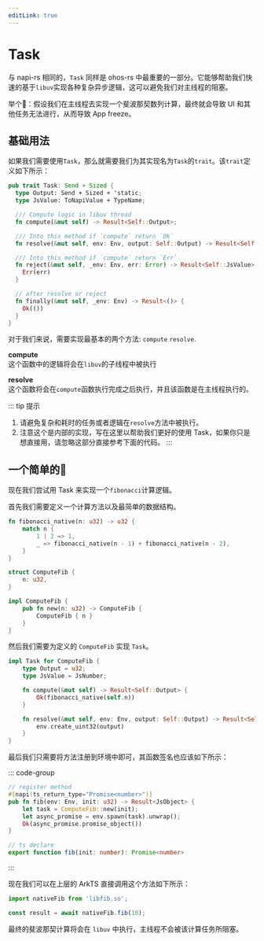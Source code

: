 ```yaml
---
editLink: true
---
```


# Task

与 napi-rs 相同的，`Task` 同样是 ohos-rs 中最重要的一部分。它能够帮助我们快速的基于`libuv`实现各种复杂异步逻辑，这可以避免我们对主线程的阻塞。

举个🌰：假设我们在主线程去实现一个斐波那契数列计算，最终就会导致 UI 和其他任务无法进行，从而导致 App freeze。

## 基础用法

如果我们需要使用`Task`，那么就需要我们为其实现名为`Task`的`trait`。该`trait`定义如下所示：

```rust
pub trait Task: Send + Sized {
  type Output: Send + Sized + 'static;
  type JsValue: ToNapiValue + TypeName;

  /// Compute logic in libuv thread
  fn compute(&mut self) -> Result<Self::Output>;

  /// Into this method if `compute` return `Ok`
  fn resolve(&mut self, env: Env, output: Self::Output) -> Result<Self::JsValue>;

  /// Into this method if `compute` return `Err`
  fn reject(&mut self, _env: Env, err: Error) -> Result<Self::JsValue> {
    Err(err)
  }

  // after resolve or reject
  fn finally(&mut self, _env: Env) -> Result<()> {
    Ok(())
  }
}
```

对于我们来说，需要实现最基本的两个方法: `compute` `resolve`.

**compute**   
这个函数中的逻辑将会在`libuv`的子线程中被执行

**resolve**   
这个函数将会在`compute`函数执行完成之后执行，并且该函数是在主线程执行的。

::: tip 提示
1. 请避免复杂和耗时的任务或者逻辑在`resolve`方法中被执行。
2. 注意这个是内部的实现，写在这里以帮助我们更好的使用 Task，如果你只是想直接用，请忽略这部分直接参考下面的代码。
:::

## 一个简单的🌰

现在我们尝试用 Task 来实现一个`fibonacci`计算逻辑。

首先我们需要定义一个计算方法以及最简单的数据结构。

```rust
fn fibonacci_native(n: u32) -> u32 {
    match n {
        1 | 2 => 1,
        _ => fibonacci_native(n - 1) + fibonacci_native(n - 2),
    }
}

struct ComputeFib {
    n: u32,
}

impl ComputeFib {
    pub fn new(n: u32) -> ComputeFib {
        ComputeFib { n }
    }
}
```

然后我们需要为定义的 `ComputeFib` 实现 `Task`。

```rust
impl Task for ComputeFib {
    type Output = u32;
    type JsValue = JsNumber;

    fn compute(&mut self) -> Result<Self::Output> {
        Ok(fibonacci_native(self.n))
    }

    fn resolve(&mut self, env: Env, output: Self::Output) -> Result<Self::JsValue> {
        env.create_uint32(output)
    }
}
```

最后我们只需要将方法注册到环境中即可，其函数签名也应该如下所示：

::: code-group
```rust [lib.rs]
// register method
#[napi(ts_return_type="Promise<number>")]
pub fn fib(env: Env, init: u32) -> Result<JsObject> {
    let task = ComputeFib::new(init);
    let async_promise = env.spawn(task).unwrap();
    Ok(async_promise.promise_object())
}
```

```ts [index.d.ts]
// ts declare
export function fib(init: number): Promise<number>
```
:::

现在我们可以在上层的 ArkTS 直接调用这个方法如下所示：

```ts
import nativeFib from 'libfib.so';

const result = await nativeFib.fib(10);
```

最终的斐波那契计算将会在 `libuv` 中执行，主线程不会被该计算任务所阻塞。